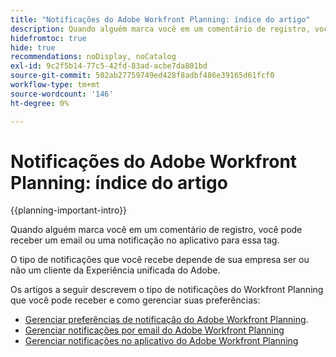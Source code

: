 ```yaml
---
title: "Notificações do Adobe Workfront Planning: índice do artigo"
description: Quando alguém marca você em um comentário de registro, você pode receber notificações por email ou no aplicativo para essa tag. O tipo de notificações que você recebe depende de sua empresa ser ou não um cliente da Experiência unificada do Adobe. Os artigos a seguir descrevem o tipo de notificações do Workfront Planning que você pode receber e como gerenciar suas preferências.
hidefromtoc: true
hide: true
recommendations: noDisplay, noCatalog
exl-id: 9c2f5b14-77c5-42fd-83ad-acbe7da801bd
source-git-commit: 502ab27759749ed428f8adbf486e39165d61fcf0
workflow-type: tm+mt
source-wordcount: '146'
ht-degree: 0%

---
```


# Notificações do Adobe Workfront Planning: índice do artigo

<!--add this to major TOC and Planning article index-->

{{planning-important-intro}}

Quando alguém marca você em um comentário de registro, você pode receber um email ou uma notificação no aplicativo para essa tag.

O tipo de notificações que você recebe depende de sua empresa ser ou não um cliente da Experiência unificada do Adobe.

Os artigos a seguir descrevem o tipo de notificações do Workfront Planning que você pode receber e como gerenciar suas preferências:

* [Gerenciar preferências de notificação do Adobe Workfront Planning](/help/quicksilver/planning/notifications/manage-notification-preferences.md).
* [Gerenciar notificações por email do Adobe Workfront Planning](/help/quicksilver/planning/notifications/manage-planning-email-notifications.md)
* [Gerenciar notificações no aplicativo do Adobe Workfront Planning](/help/quicksilver/planning/notifications/manage-planning-in-app-notifications.md)
